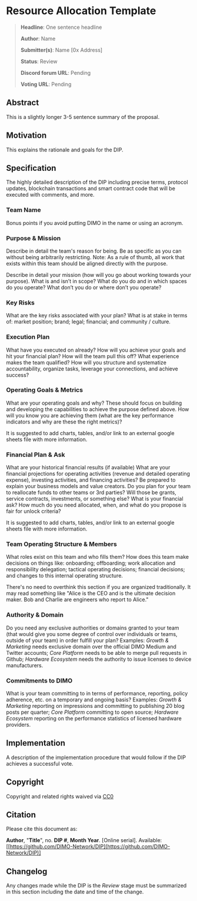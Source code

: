 # Resource Allocation Template

> **Headline**: One sentence headline
>
> **Author**: Name
>
> **Submitter(s)**: Name \[0x Address]
>
> **Status**: Review
>
> **Discord forum URL**: Pending
>
> **Voting URL**: Pending

## Abstract

This is a slightly longer 3-5 sentence summary of the proposal.

## Motivation

This explains the rationale and goals for the DIP.

## Specification

The highly detailed description of the DIP including precise terms, protocol updates, blockchain transactions and smart contract code that will be executed with comments, and more.

### Team Name

Bonus points if you avoid putting DIMO in the name or using an acronym.

### Purpose & Mission

Describe in detail the team's reason for being. Be as specific as you can without being arbitrarily restricting. Note: As a rule of thumb, all work that exists within this team should be aligned directly with the purpose.&#x20;

Describe in detail your mission (how will you go about working towards your purpose). What is and isn’t in scope? What do you do and in which spaces do you operate? What don’t you do or where don’t you operate?

### Key Risks

What are the key risks associated with your plan? What is at stake in terms of: market position; brand; legal; financial; and community / culture.

### Execution Plan

What have you executed on already? How will you achieve your goals and hit your financial plan? How will the team pull this off? What experience makes the team qualified? How will you structure and systematize accountability, organize tasks, leverage your connections, and achieve success?

### Operating Goals & Metrics

What are your operating goals and why? These should focus on building and developing the capabilities to achieve the purpose defined above. How will you know you are achieving them (what are the key performance indicators and why are these the right metrics)?

It is suggested to add charts, tables, and/or link to an external google sheets file with more information.

### Financial Plan & Ask

What are your historical financial results (if available) What are your financial projections for operating activities (revenue and detailed operating expense), investing activities, and financing activities? Be prepared to explain your business models and value creators. Do you plan for your team to reallocate funds to other teams or 3rd parties? Will those be grants, service contracts, investments, or something else? What is your financial ask? How much do you need allocated, when, and what do you propose is fair for unlock criteria?

It is suggested to add charts, tables, and/or link to an external google sheets file with more information.

### Team Operating Structure & Members

What roles exist on this team and who fills them? How does this team make decisions on things like: onboarding; offboarding; work allocation and responsibility delegation; tactical operating decisions; financial decisions; and changes to this internal operating structure.

There's no need to overthink this section if you are organized traditionally. It may read something like "Alice is the CEO and is the ultimate decision maker. Bob and Charlie are engineers who report to Alice."

### Authority & Domain

Do you need any exclusive authorities or domains granted to your team (that would give you some degree of control over individuals or teams, outside of your team) in order fulfill your plan? Examples: _Growth & Marketing_ needs exclusive domain over the official DIMO Medium and Twitter accounts; _Core Platform_ needs to be able to merge pull requests in Github; _Hardware Ecosystem_ needs the authority to issue licenses to device manufacturers.

### Commitments to DIMO

What is your team committing to in terms of performance, reporting, policy adherence, etc. on a temporary and ongoing basis? Examples: _Growth & Marketing_ reporting on impressions and committing to publishing 20 blog posts per quarter; _Core Platform_ committing to open source; _Hardware Ecosystem_ reporting on the performance statistics of licensed hardware providers.

## Implementation

A description of the implementation procedure that would follow if the DIP achieves a successful vote.

## Copyright

Copyright and related rights waived via [CC0](https://creativecommons.org/publicdomain/zero/1.0)

## Citation

Please cite this document as:

**Author**, "**Title**", no. **DIP #**, **Month Year**. \[Online serial]. Available: \[[https://github.com/DIMO-Network/DIP](https://github.com/DIMO-Network/DIP)]

## Changelog

Any changes made while the DIP is the _Review_ stage must be summarized in this section including the date and time of the change.
